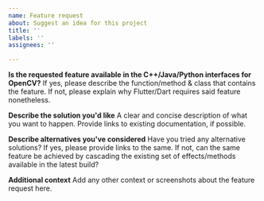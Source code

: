 ```yaml
---
name: Feature request
about: Suggest an idea for this project
title: ''
labels: ''
assignees: ''

---
```


**Is the requested feature available in the C++/Java/Python interfaces for OpenCV?**
If yes, please describe the function/method & class that contains the feature. If not, please explain why Flutter/Dart requires said feature nonetheless.

**Describe the solution you'd like**
A clear and concise description of what you want to happen. Provide links to existing documentation, if possible.

**Describe alternatives you've considered**
Have you tried any alternative solutions? If yes, please provide links to the same. If not, can the same feature be achieved by cascading the existing set of effects/methods available in the latest build?

**Additional context**
Add any other context or screenshots about the feature request here.
